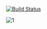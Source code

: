 [![Build Status](https://travis-ci.org/sinelshchikovigor/react-schedule-grid.svg?branch=master)](https://travis-ci.org/sinelshchikovigor/react-schedule-grid)

![1](https://cloud.githubusercontent.com/assets/7810265/21776773/35d67710-d6ad-11e6-80c4-52f1b2f218dd.png)
